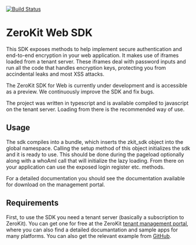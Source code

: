 [![Build Status](https://travis-ci.org/tresorit/ZeroKit-Web-SDK.svg?branch=master)](https://travis-ci.org/tresorit/ZeroKit-Web-SDK)
# ZeroKit Web SDK
This SDK exposes methods to help implement secure authentication and end-to-end encryption in your web application.
It makes use of iframes loaded from a tenant server. These iframes deal with password inputs and run all the code that
handles encryption keys, protecting you from accindental leaks and most XSS attacks.

The ZeroKit SDK for Web is currently under development and is accessible as a preview. We continuously improve the SDK and fix bugs.

The project was written in typescript and is available compiled to javascript on the tenant server.
Loading from there is the recommended way of use.

## Usage
The sdk compiles into a bundle, which inserts the zkit_sdk object into the global namespace.
Calling the setup method of this object initializes the sdk and it is ready to use.
This should be done during the pageload optionally along with a whoAmI call that will initialize the lazy loading.
From there on your application can use the exposed login register etc. methods.

For a detailed documentation you should see the documentation available for download on the management portal.

## Requirements
First, to use the SDK you need a tenant server (basically a subscription to ZeroKit).
You can get one for free at the ZeroKit [tenant management portal](https://manage.tresorit.io),
where you can also find a detailed documantation and sample apps for many platforms. You can also get the relevant
example from [GitHub](https://github.com/tresorit/ZeroKit-simple-example).

